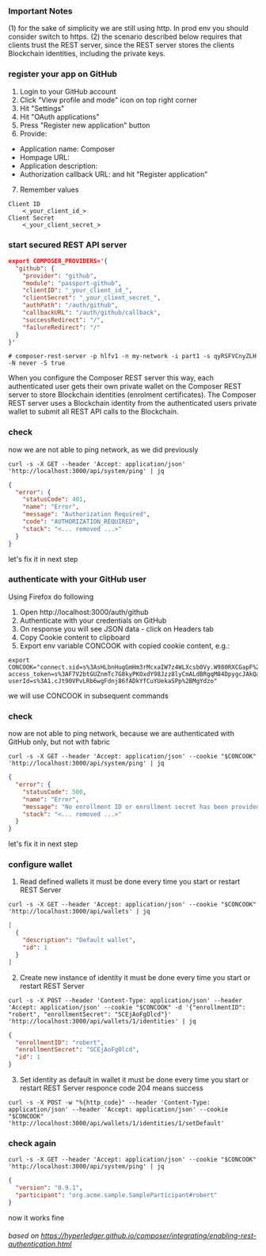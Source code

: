 ### Important Notes
(1) for the sake of simplicity we are still using http. In prod env you should consider switch to https.
(2) the scenario described below requires that clients trust the REST server, since the REST server stores the clients Blockchain identities, including the private keys.

### register your app on GitHub
1. Login to your GitHub account
2. Click "View profile and mode" icon on top right corner
3. Hit "Settings" 
4. Hit "OAuth applications"
5. Press "Register new application" button
6. Provide:
- Application name: Composer
- Hompage URL: 
- Application description: 
- Authorization callback URL: 
and hit "Register application"
7. Remember values
```
Client ID
    <_your_client_id_>
Client Secret
    <_your_client_secret_>
```

### start secured REST API server
```json
export COMPOSER_PROVIDERS='{
  "github": {
    "provider": "github",
    "module": "passport-github",
    "clientID": "_your_client_id_",
    "clientSecret": "_your_client_secret_",
    "authPath": "/auth/github",
    "callbackURL": "/auth/github/callback",
    "successRedirect": "/",
    "failureRedirect": "/"
  }
}'
```
```
# composer-rest-server -p hlfv1 -n my-network -i part1 -s qyRSFVCnyZLH -N never -S true
```

When you configure the Composer REST server this way, each authenticated user gets their own private wallet on the Composer REST server to store Blockchain identities (enrolment certificates). The Composer REST server uses a Blockchain identity from the authenticated users private wallet to submit all REST API calls to the Blockchain.


### check 
now we are not able to ping network, as we did previously
```
curl -s -X GET --header 'Accept: application/json' 'http://localhost:3000/api/system/ping' | jq
```
```json
{
  "error": {
    "statusCode": 401,
    "name": "Error",
    "message": "Authorization Required",
    "code": "AUTHORIZATION_REQUIRED",
    "stack": "<... removed ...>"
  }
}
```
let's fix it in next step

### authenticate with your GitHub user
Using Firefox do following
1. Open http://localhost:3000/auth/github
2. Authenticate with your credentials on GitHub
3. On response you will see JSON data - click on Headers tab
4. Copy Cookie content to clipboard
5. Export env variable CONCOOK with copied cookie content, e.g.:
```
export CONCOOK="connect.sid=s%3AsHLbnHugGmHm3rMcxaIW7z4WLXcsb0Vy.W980RXCGapF%2Bz6KYQv9qQffK3KtJxVjpEhvkvkfNayg; access_token=s%3AF7V2btGUZnmTc7G8kyPKOxdY98Jzz8lyCmALdBRgqM84DpygcJAkQaxIjm8ZZpEC.XTH4qGri9fgVtXAEJ4FphSP8otbYKbhDQxdi1ZG8MLQ; userId=s%3A1.cJt90VPvLRb6wgFdnj86fADkYfCuYUekaSPp%2BMgYdzo"
```
we will use CONCOOK in subsequent commands

### check 
now are not able to ping network, because we are authenticated with GitHub only, but not with fabric
```
curl -s -X GET --header 'Accept: application/json' --cookie "$CONCOOK" 'http://localhost:3000/api/system/ping' | jq
```
```json
{
  "error": {
    "statusCode": 500,
    "name": "Error",
    "message": "No enrollment ID or enrollment secret has been provided",
    "stack": "<... removed ...>"
  }
}
```
let's fix it in next step

### configure wallet
1. Read defined wallets
it must be done every time you start or restart REST Server
```
curl -s -X GET --header 'Accept: application/json' --cookie "$CONCOOK" 'http://localhost:3000/api/wallets' | jq
```
```json
[
  {
    "description": "Default wallet",
    "id": 1
  }
]
```
2. Create new instance of identity
it must be done every time you start or restart REST Server
```
curl -s -X POST --header 'Content-Type: application/json' --header 'Accept: application/json' --cookie "$CONCOOK" -d '{"enrollmentID": "robert", "enrollmentSecret": "SCEjAoFgOlcd"}' 'http://localhost:3000/api/wallets/1/identities' | jq
```
```json
{
  "enrollmentID": "robert",
  "enrollmentSecret": "SCEjAoFgOlcd",
  "id": 1
}
```
3. Set identity as default in wallet
it must be done every time you start or restart REST Server
responce code 204 means success
```
curl -s -X POST -w "%{http_code}" --header 'Content-Type: application/json' --header 'Accept: application/json' --cookie "$CONCOOK" 'http://localhost:3000/api/wallets/1/identities/1/setDefault'
```

### check again
```
curl -s -X GET --header 'Accept: application/json' --cookie "$CONCOOK" 'http://localhost:3000/api/system/ping' | jq
```
```json
{
  "version": "0.9.1",
  "participant": "org.acme.sample.SampleParticipant#robert"
}
```

now it works fine

###### based on https://hyperledger.github.io/composer/integrating/enabling-rest-authentication.html
